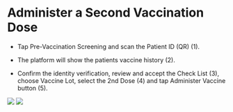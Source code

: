 # Administer a Second Vaccination Dose

- Tap Pre-Vaccination Screening and scan the Patient ID (QR) (1). 

- The platform will show the patients vaccine history (2). 

- Confirm the identity verification, review and accept the Check List (3), choose Vaccine Lot, select the 2nd Dose (4) and tap Administer Vaccine button (5). 

![](https://user-images.githubusercontent.com/105650529/170342729-eac5c50d-6f6d-46b1-a0b5-655e7bda6f0f.jpg)
![](https://user-images.githubusercontent.com/105650529/170342746-dc4bdf63-454e-448e-879e-08c1a44fac24.jpg)

